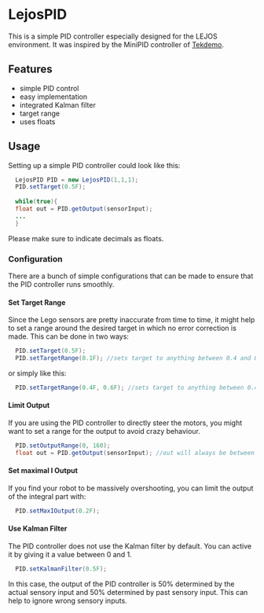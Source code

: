 # LejosPID
This is a simple PID controller especially designed for the LEJOS environment.
It was inspired by the MiniPID controller of [Tekdemo](https://github.com/tekdemo/MiniPID-Java).

## Features
* simple PID control
* easy implementation
* integrated Kalman filter
* target range
* uses floats

## Usage
Setting up a simple PID controller could look like this:
```java
  LejosPID PID = new LejosPID(1,1,1);
  PID.setTarget(0.5F);
  
  while(true){
  float out = PID.getOutput(sensorInput);
  ...
  }
```
Please make sure to indicate decimals as floats.

### Configuration
There are a bunch of simple configurations that can be made to ensure that the PID controller runs smoothly.

#### Set Target Range
Since the Lego sensors are pretty inaccurate from time to time, it might help to set a range around the desired target in which no error correction is made.
This can be done in two ways:
```java
  PID.setTarget(0.5F);
  PID.setTargetRange(0.1F); //sets target to anything between 0.4 and 0.6
```
or simply like this:
```java
  PID.setTargetRange(0.4F, 0.6F); //sets target to anything between 0.4 and 0.6
```

#### Limit Output
If you are using the PID controller to directly steer the motors, you might want to set a range for the output to avoid crazy behaviour.
```java
  PID.setOutputRange(0, 160); 
  float out = PID.getOutput(sensorInput); //out will always be between 0 and 160, depending on the situation.
```

#### Set maximal I Output
If you find your robot to be massively overshooting, you can limit the output of the integral part with:
```java
  PID.setMaxIOutput(0.2F);
```

#### Use Kalman Filter
The PID controller does not use the Kalman filter by default. You can active it by giving it a value between 0 and 1.
```java
  PID.setKalmanFilter(0.5F);
```
In this case, the output of the PID controller is 50% determined by the actual sensory input and 50% determined by past sensory input.
This can help to ignore wrong sensory inputs.
